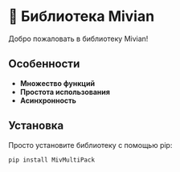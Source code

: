 <!-- Заголовок -->
# 🚀 Библиотека Mivian

Добро пожаловать в библиотеку Mivian!

## Особенности

- **Множество функций**
- **Простота использования**
- **Асинхронность**

## Установка

Просто установите библиотеку с помощью pip:

```bash
pip install MivMultiPack
```